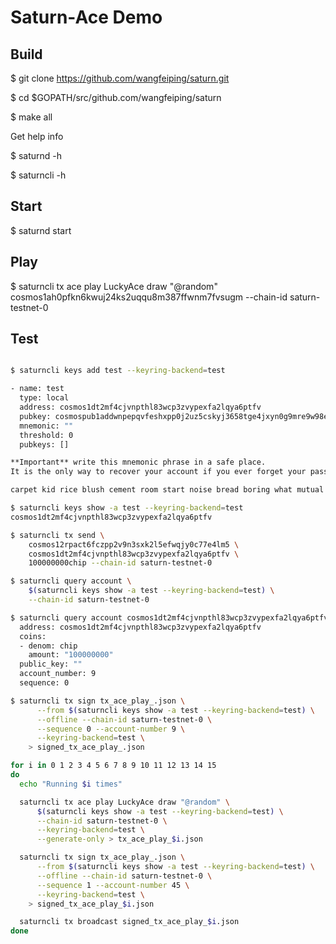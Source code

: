 # Saturn-Ace Demo

## Build

$ git clone https://github.com/wangfeiping/saturn.git

$ cd $GOPATH/src/github.com/wangfeiping/saturn

$ make all

Get help info

$ saturnd -h

$ saturncli -h

## Start

$ saturnd start

## Play

$ saturncli tx ace play LuckyAce draw "@random" cosmos1ah0pfkn6kwuj24ks2uqqu8m387ffwnm7fvsugm --chain-id saturn-testnet-0

## Test

``` sh

$ saturncli keys add test --keyring-backend=test

- name: test
  type: local
  address: cosmos1dt2mf4cjvnpthl83wcp3zvypexfa2lqya6ptfv
  pubkey: cosmospub1addwnpepqvfeshxpp0j2uz5cskyj3658tge4jxyn0g9mre9w98e59z3qqks227kjqp7
  mnemonic: ""
  threshold: 0
  pubkeys: []

**Important** write this mnemonic phrase in a safe place.
It is the only way to recover your account if you ever forget your password.

carpet kid rice blush cement room start noise bread boring what mutual decide return edit switch electric reveal bracket cup nephew scene measure govern

$ saturncli keys show -a test --keyring-backend=test
cosmos1dt2mf4cjvnpthl83wcp3zvypexfa2lqya6ptfv

$ saturncli tx send \
    cosmos12rpact6fczpp2v9n3sxk2l5efwqjy0c77e4lm5 \
    cosmos1dt2mf4cjvnpthl83wcp3zvypexfa2lqya6ptfv \
    100000000chip --chain-id saturn-testnet-0

$ saturncli query account \
    $(saturncli keys show -a test --keyring-backend=test) \
    --chain-id saturn-testnet-0

$ saturncli query account cosmos1dt2mf4cjvnpthl83wcp3zvypexfa2lqya6ptfv
  address: cosmos1dt2mf4cjvnpthl83wcp3zvypexfa2lqya6ptfv
  coins:
  - denom: chip
    amount: "100000000"
  public_key: ""
  account_number: 9
  sequence: 0

$ saturncli tx sign tx_ace_play_.json \
      --from $(saturncli keys show -a test --keyring-backend=test) \
      --offline --chain-id saturn-testnet-0 \
      --sequence 0 --account-number 9 \
      --keyring-backend=test \
    > signed_tx_ace_play_.json

for i in 0 1 2 3 4 5 6 7 8 9 10 11 12 13 14 15
do
  echo "Running $i times"

  saturncli tx ace play LuckyAce draw "@random" \
      $(saturncli keys show -a test --keyring-backend=test) \
      --chain-id saturn-testnet-0 \
      --keyring-backend=test \
      --generate-only > tx_ace_play_$i.json

  saturncli tx sign tx_ace_play_.json \
      --from $(saturncli keys show -a test --keyring-backend=test) \
      --offline --chain-id saturn-testnet-0 \
      --sequence 1 --account-number 45 \
      --keyring-backend=test \
    > signed_tx_ace_play_$i.json

  saturncli tx broadcast signed_tx_ace_play_$i.json
done
```
